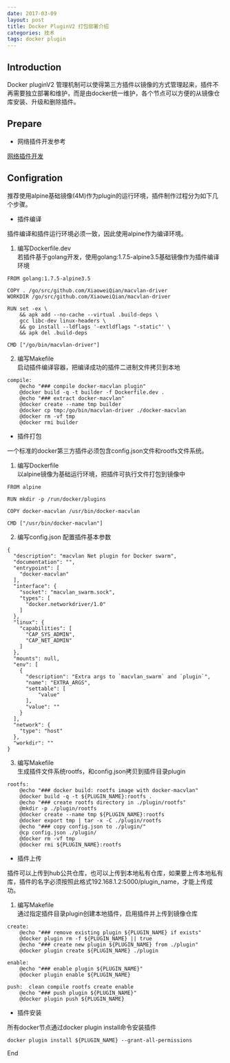 ```yaml
---
date: 2017-03-09
layout: post
title: Docker PluginV2 打包部署介绍
categories: 技术
tags: docker plugin
---
```


## Introduction

Docker pluginV2 管理机制可以使得第三方插件以镜像的方式管理起来，插件不再需要独立部署和维护，而是由docker统一维护，各个节点可以方便的从镜像仓库安装、升级和删除插件。

## Prepare

* 网络插件开发参考

[网络插件开发](https://xiaoweiqian.github.io/note/docker-netowrk-remote-driver/)

## Configration

推荐使用alpine基础镜像(4M)作为plugin的运行环境，插件制作过程分为如下几个步骤。

* 插件编译

插件编译和插件运行环境必须一致，因此使用alpine作为编译环境。

1. 编写Dockerfile.dev   
若插件基于golang开发，使用golang:1.7.5-alpine3.5基础镜像作为插件编译环境   

```
FROM golang:1.7.5-alpine3.5

COPY . /go/src/github.com/XiaoweiQian/macvlan-driver
WORKDIR /go/src/github.com/XiaoweiQian/macvlan-driver

RUN set -ex \
    && apk add --no-cache --virtual .build-deps \
    gcc libc-dev linux-headers \
    && go install --ldflags '-extldflags "-static"' \
    && apk del .build-deps

CMD ["/go/bin/macvlan-driver"]

```

2. 编写Makefile   
启动插件编译容器，把编译成功的插件二进制文件拷贝到本地   

```
compile:
	@echo "### compile docker-macvlan plugin"
	@docker build -q -t builder -f Dockerfile.dev .
	@echo "### extract docker-macvlan"
	@docker create --name tmp builder
	@docker cp tmp:/go/bin/macvlan-driver ./docker-macvlan
	@docker rm -vf tmp
	@docker rmi builder
```

* 插件打包

一个标准的docker第三方插件必须包含config.json文件和rootfs文件系统。

1. 编写Dockerfile   
以alpine镜像为基础运行环境，把插件可执行文件打包到镜像中   

```
FROM alpine

RUN mkdir -p /run/docker/plugins

COPY docker-macvlan /usr/bin/docker-macvlan

CMD ["/usr/bin/docker-macvlan"]
```

2. 编写config.json
配置插件基本参数   

```
{
  "description": "macvlan Net plugin for Docker swarm",
  "documentation": "",
  "entrypoint": [
    "docker-macvlan"
  ],
  "interface": {
    "socket": "macvlan_swarm.sock",
    "types": [
      "docker.networkdriver/1.0"
    ]
  },
  "linux": {
    "capabilities": [
      "CAP_SYS_ADMIN",
      "CAP_NET_ADMIN"
    ]
  },
  "mounts": null,
  "env": [
    {
      "description": "Extra args to `macvlan_swarm` and `plugin`",
      "name": "EXTRA_ARGS",
      "settable": [
          "value"
      ],
      "value": ""
    }
  ],
  "network": {
    "type": "host"
  },
  "workdir": ""
}
```

3. 编写Makefile   
生成插件文件系统rootfs，和config.json拷贝到插件目录plugin   

```
rootfs:
	@echo "### docker build: rootfs image with docker-macvlan"
	@docker build -q -t ${PLUGIN_NAME}:rootfs .
	@echo "### create rootfs directory in ./plugin/rootfs"
	@mkdir -p ./plugin/rootfs
	@docker create --name tmp ${PLUGIN_NAME}:rootfs
	@docker export tmp | tar -x -C ./plugin/rootfs
	@echo "### copy config.json to ./plugin/"
	@cp config.json ./plugin/
	@docker rm -vf tmp
	@docker rmi ${PLUGIN_NAME}:rootfs 
```

* 插件上传

插件可以上传到hub公共仓库，也可以上传到本地私有仓库，如果要上传本地私有库，插件的名字必须按照此格式192.168.1.2:5000/plugin_name，才能上传成功。

1. 编写Makefile   
通过指定插件目录plugin创建本地插件，启用插件并上传到镜像仓库   

```
create:
	@echo "### remove existing plugin ${PLUGIN_NAME} if exists"
	@docker plugin rm -f ${PLUGIN_NAME} || true
	@echo "### create new plugin ${PLUGIN_NAME} from ./plugin"
	@docker plugin create ${PLUGIN_NAME} ./plugin

enable:
	@echo "### enable plugin ${PLUGIN_NAME}"
	@docker plugin enable ${PLUGIN_NAME}

push:  clean compile rootfs create enable
	@echo "### push plugin ${PLUGIN_NAME}"
	@docker plugin push ${PLUGIN_NAME}
```

* 插件安装

所有docker节点通过docker plugin install命令安装插件

```
docker plugin install ${PLUGIN_NAME} --grant-all-permissions
```

End
